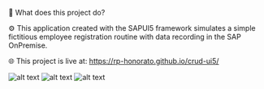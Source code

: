 📂 What does this project do?

⚙️ This application created with the SAPUI5 framework simulates a simple fictitious employee registration routine with data recording in the SAP OnPremise.

🌐 This project is live at: https://rp-honorato.github.io/crud-ui5/

![alt text](image.png)
![alt text](image-1.png)
![alt text](image-2.png)
